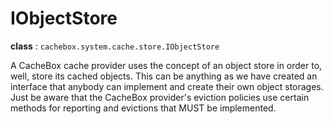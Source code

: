 # IObjectStore

**class** : `cachebox.system.cache.store.IObjectStore`

A CacheBox cache provider uses the concept of an object store in order to, well, store its cached objects. This can be anything as we have created an interface that anybody can implement and create their own object storages. Just be aware that the CacheBox provider's eviction policies use certain methods for reporting and evictions that MUST be implemented.
